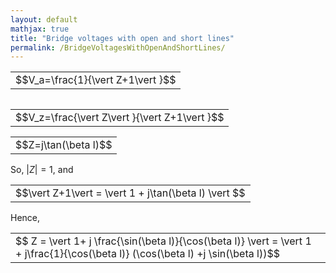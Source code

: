 ```yaml
---
layout: default
mathjax: true
title: "Bridge voltages with open and short lines"
permalink: /BridgeVoltagesWithOpenAndShortLines/
---
```



<div class='equation'>
  <table style='border:none;'><tr><td style='border:none;'>$$V_a=\frac{1}{\vert Z+1\vert }$$</td></tr></table>
</div>
<div  style='float:left'>
  <table style='border:none;'><tr><td style='border:none;'>$$V_z=\frac{\vert Z\vert }{\vert Z+1\vert }$$</td></tr></table>
</div>

<div class='equation'>
  <table style='border:none;'><tr><td style='border:none;'>$$Z=j\tan(\beta l)$$</td></tr></table>
</div>

So, $\vert Z \vert = 1$, and 

<div class='equation'>
  <table style='border:none;'><tr><td style='border:none;'>$$\vert Z+1\vert = \vert 1 + j\tan(\beta l) \vert $$</td></tr></table>
</div>

Hence, 
<div class='equation'>
  <table style='border:none;'><tr><td style='border:none;'>$$ Z = \vert 1+ j \frac{\sin(\beta l)}{\cos(\beta l)} \vert = \vert 1 + j\frac{1}{\cos(\beta l)} (\cos(\beta l) +j \sin(\beta l))$$
</div>

<div  style='clear:both'></div>
